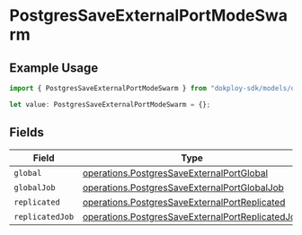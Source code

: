 # PostgresSaveExternalPortModeSwarm

## Example Usage

```typescript
import { PostgresSaveExternalPortModeSwarm } from "dokploy-sdk/models/operations";

let value: PostgresSaveExternalPortModeSwarm = {};
```

## Fields

| Field                                                                                                                | Type                                                                                                                 | Required                                                                                                             | Description                                                                                                          |
| -------------------------------------------------------------------------------------------------------------------- | -------------------------------------------------------------------------------------------------------------------- | -------------------------------------------------------------------------------------------------------------------- | -------------------------------------------------------------------------------------------------------------------- |
| `global`                                                                                                             | [operations.PostgresSaveExternalPortGlobal](../../models/operations/postgressaveexternalportglobal.md)               | :heavy_minus_sign:                                                                                                   | N/A                                                                                                                  |
| `globalJob`                                                                                                          | [operations.PostgresSaveExternalPortGlobalJob](../../models/operations/postgressaveexternalportglobaljob.md)         | :heavy_minus_sign:                                                                                                   | N/A                                                                                                                  |
| `replicated`                                                                                                         | [operations.PostgresSaveExternalPortReplicated](../../models/operations/postgressaveexternalportreplicated.md)       | :heavy_minus_sign:                                                                                                   | N/A                                                                                                                  |
| `replicatedJob`                                                                                                      | [operations.PostgresSaveExternalPortReplicatedJob](../../models/operations/postgressaveexternalportreplicatedjob.md) | :heavy_minus_sign:                                                                                                   | N/A                                                                                                                  |